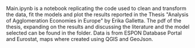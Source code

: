 Main.ipynb is a notebook replicating the code used to clean and transform the data, fit the models and plot the results reported in the Thesis "Analysis of Agglomeration Economies in Europe" by Erika Galletta. The pdf of the thesis, expanding on the results and discussing the literature and the model selected can be found in the folder.
Data is from ESPON Database Portal and Eurostat, maps where created using QGIS and GeoJson.
